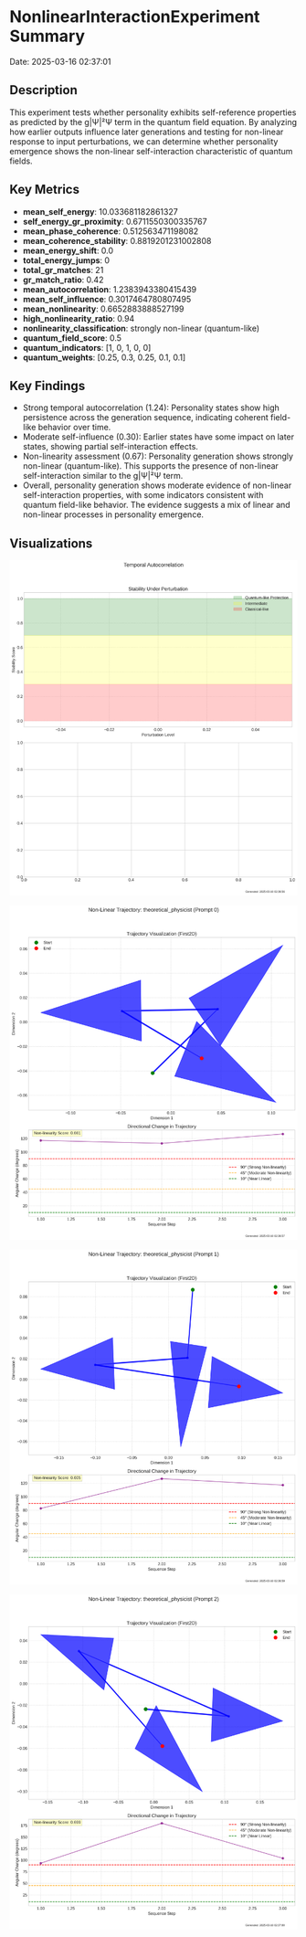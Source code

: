 # NonlinearInteractionExperiment Summary

Date: 2025-03-16 02:37:01

## Description

This experiment tests whether personality exhibits self-reference properties as predicted by the g|Ψ|²Ψ term in the quantum field equation. By analyzing how earlier outputs influence later generations and testing for non-linear response to input perturbations, we can determine whether personality emergence shows the non-linear self-interaction characteristic of quantum fields.

## Key Metrics

- **mean_self_energy**: 10.033681182861327
- **self_energy_gr_proximity**: 0.6711550300335767
- **mean_phase_coherence**: 0.512563471198082
- **mean_coherence_stability**: 0.8819201231002808
- **mean_energy_shift**: 0.0
- **total_energy_jumps**: 0
- **total_gr_matches**: 21
- **gr_match_ratio**: 0.42
- **mean_autocorrelation**: 1.2383943380415439
- **mean_self_influence**: 0.3017464780807495
- **mean_nonlinearity**: 0.6652883888527199
- **high_nonlinearity_ratio**: 0.94
- **nonlinearity_classification**: strongly non-linear (quantum-like)
- **quantum_field_score**: 0.5
- **quantum_indicators**: [1, 0, 1, 0, 0]
- **quantum_weights**: [0.25, 0.3, 0.25, 0.1, 0.1]

## Key Findings

- Strong temporal autocorrelation (1.24): Personality states show high persistence across the generation sequence, indicating coherent field-like behavior over time.
- Moderate self-influence (0.30): Earlier states have some impact on later states, showing partial self-interaction effects.
- Non-linearity assessment (0.67): Personality generation shows strongly non-linear (quantum-like). This supports the presence of non-linear self-interaction similar to the g|Ψ|²Ψ term.
- Overall, personality generation shows moderate evidence of non-linear self-interaction properties, with some indicators consistent with quantum field-like behavior. The evidence suggests a mix of linear and non-linear processes in personality emergence.

## Visualizations

![autocorrelation](../visualizations/stability_001.png)

![trajectory_theoretical_physicist_0](../visualizations/nonlinear_trajectory_002.png)

![trajectory_theoretical_physicist_1](../visualizations/nonlinear_trajectory_003.png)

![trajectory_theoretical_physicist_2](../visualizations/nonlinear_trajectory_004.png)

